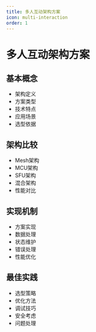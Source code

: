```yaml
---
title: 多人互动架构方案
icon: multi-interaction
order: 1
---
```


# 多人互动架构方案

## 基本概念
- 架构定义
- 方案类型
- 技术特点
- 应用场景
- 选型依据

## 架构比较
- Mesh架构
- MCU架构
- SFU架构
- 混合架构
- 性能对比

## 实现机制
- 方案实现
- 数据处理
- 状态维护
- 错误处理
- 性能优化

## 最佳实践
- 选型策略
- 优化方法
- 调试技巧
- 安全考虑
- 问题处理
